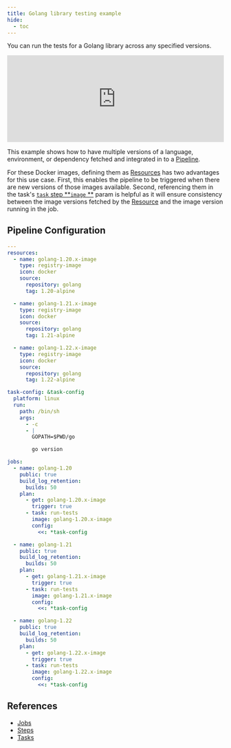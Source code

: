 ```yaml
---
title: Golang library testing example
hide:
  - toc
---
```


You can run the tests for a Golang library across any specified versions.

<div>
  <div style="position:relative;padding-top:40%;">
    <iframe src="https://ci.concourse-ci.org/teams/examples/pipelines/golang-lib" allowfullscreen
      style="position:absolute;top:0;left:0;width:100%;height:100%;border:0"></iframe>
  </div>
</div>

This example shows how to have multiple versions of a language, environment, or dependency fetched and integrated in to
a [Pipeline](https://concourse-ci.org/pipelines.html).

For these Docker images, defining them as [Resources](https://concourse-ci.org/resources.html) has two advantages for
this use case. First, this enables the pipeline to be triggered when there are new versions of those images available.
Second, referencing them in the task's [`task` step **`image`
**](https://concourse-ci.org/task-step.html#schema.task.image) param is helpful as it will ensure consistency between
the image versions fetched by the [Resource](https://concourse-ci.org/resources.html) and the image version running in
the job.

## Pipeline Configuration

```yaml linenums="1"
---
resources:
  - name: golang-1.20.x-image
    type: registry-image
    icon: docker
    source:
      repository: golang
      tag: 1.20-alpine

  - name: golang-1.21.x-image
    type: registry-image
    icon: docker
    source:
      repository: golang
      tag: 1.21-alpine

  - name: golang-1.22.x-image
    type: registry-image
    icon: docker
    source:
      repository: golang
      tag: 1.22-alpine

task-config: &task-config
  platform: linux
  run:
    path: /bin/sh
    args:
      - -c
      - |
        GOPATH=$PWD/go

        go version

jobs:
  - name: golang-1.20
    public: true
    build_log_retention:
      builds: 50
    plan:
      - get: golang-1.20.x-image
        trigger: true
      - task: run-tests
        image: golang-1.20.x-image
        config:
          <<: *task-config

  - name: golang-1.21
    public: true
    build_log_retention:
      builds: 50
    plan:
      - get: golang-1.21.x-image
        trigger: true
      - task: run-tests
        image: golang-1.21.x-image
        config:
          <<: *task-config

  - name: golang-1.22
    public: true
    build_log_retention:
      builds: 50
    plan:
      - get: golang-1.22.x-image
        trigger: true
      - task: run-tests
        image: golang-1.22.x-image
        config:
          <<: *task-config
```

## References

* [Jobs](https://concourse-ci.org/jobs.html)
* [Steps](https://concourse-ci.org/steps.html)
* [Tasks](https://concourse-ci.org/tasks.html)